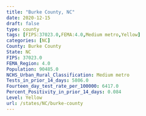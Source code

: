 ```yaml
---
title: "Burke County, NC"
date: 2020-12-15
draft: false
type: county
tags: [FIPS:37023.0,FEMA:4.0,Medium metro,Yellow]
categories: [NC]
County: Burke County
State: NC
FIPS: 37023.0
FEMA_Region: 4.0
Population: 90485.0
NCHS_Urban_Rural_Classification: Medium metro
Tests_in_prior_14_days: 5806.0
Fourteen_day_test_rate_per_100000: 6417.0
Percent_Positivity_in_prior_14_days: 0.084
Level: Yellow
url: /states/NC/burke-county
---
```



